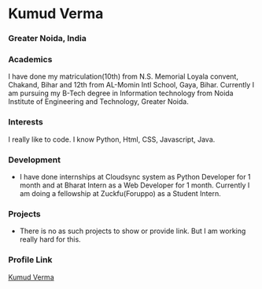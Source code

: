 # Kumud Verma

### Greater Noida, India


### Academics

I have done my matriculation(10th) from N.S. Memorial Loyala convent, Chakand, Bihar and
12th from AL-Momin Intl School, Gaya, Bihar.
Currently I am pursuing my B-Tech degree in Information technology from Noida Institute of Engineering and Technology, Greater Noida.

### Interests

I really like to code.
I know Python, Html, CSS, Javascript, Java.


### Development

- I have done internships at Cloudsync system as Python Developer for 1 month and
at Bharat Intern as a Web Developer for 1 month.
Currently I am doing a fellowship at Zuckfu(Foruppo) as a Student Intern. 

### Projects

- There is no as such projects to show or provide link.
But I am working really hard for this. 

### Profile Link

[Kumud Verma](https://github.com/KUMUD-TECH/)


